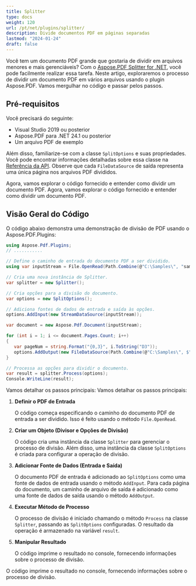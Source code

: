 ```yaml
---
title: Splitter
type: docs
weight: 120
url: /pt/net/plugins/splitter/
description: Divide documentos PDF em páginas separadas
lastmod: "2024-01-24"
draft: false
---
```


Você tem um documento PDF grande que gostaria de dividir em arquivos menores e mais gerenciáveis? Com o [Aspose.PDF Splitter for .NET](https://products.aspose.org/pdf/net/splitter/), você pode facilmente realizar essa tarefa. Neste artigo, exploraremos o processo de dividir um documento PDF em vários arquivos usando o plugin Aspose.PDF. Vamos mergulhar no código e passar pelos passos.

## Pré-requisitos

Você precisará do seguinte:

* Visual Studio 2019 ou posterior
* Aspose.PDF para .NET 24.1 ou posterior
* Um arquivo PDF de exemplo

Além disso, familiarize-se com a classe `SplitOptions` e suas propriedades. Você pode encontrar informações detalhadas sobre essa classe na [Referência da API](https://reference.aspose.com/pdf/net/aspose.pdf/SplitOptions/). Observe que cada `FileDataSource` de saída representa uma única página nos arquivos PDF divididos.

Agora, vamos explorar o código fornecido e entender como dividir um documento PDF.
Agora, vamos explorar o código fornecido e entender como dividir um documento PDF.

## Visão Geral do Código

O código abaixo demonstra uma demonstração de divisão de PDF usando o Aspose.PDF.Plugins:

```csharp
using Aspose.Pdf.Plugins;
// ...........

// Define o caminho de entrada do documento PDF a ser dividido.
using var inputStream = File.OpenRead(Path.Combine(@"C:\Samples\", "sample.pdf"));

// Cria uma nova instância de Splitter.
var splitter = new Splitter();

// Cria opções para a divisão do documento.
var options = new SplitOptions();

// Adiciona fontes de dados de entrada e saída às opções.
options.AddInput(new StreamDataSource(inputStream));

var document = new Aspose.Pdf.Document(inputStream);

for (int i = 1; i <= document.Pages.Count; i++)
{
   var pageNum = string.Format("{0,3}", i.ToString("D3"));
   options.AddOutput(new FileDataSource(Path.Combine(@"C:\Samples\", $"splitter_{pageNum}.pdf")));
}

// Processa as opções para dividir o documento.
var result = splitter.Process(options);
Console.WriteLine(result);
```

Vamos detalhar os passos principais:
Vamos detalhar os passos principais:

1. **Definir o PDF de Entrada**

   O código começa especificando o caminho do documento PDF de entrada a ser dividido. Isso é feito usando o método `File.OpenRead`.

2. **Criar um Objeto (Divisor e Opções de Divisão)**

   O código cria uma instância da classe `Splitter` para gerenciar o processo de divisão. Além disso, uma instância da classe `SplitOptions` é criada para configurar a operação de divisão.

3. **Adicionar Fonte de Dados (Entrada e Saída)**

   O documento PDF de entrada é adicionado ao `SplitOptions` como uma fonte de dados de entrada usando o método `AddInput`. Para cada página do documento, um caminho de arquivo de saída é adicionado como uma fonte de dados de saída usando o método `AddOutput`.

4. **Executar Método de Processo**

   O processo de divisão é iniciado chamando o método `Process` na classe `Splitter`, passando as `SplitOptions` configuradas. O resultado da operação é armazenado na variável `result`.

5. **Manipular Resultado**

   O código imprime o resultado no console, fornecendo informações sobre o processo de divisão.

O código imprime o resultado no console, fornecendo informações sobre o processo de divisão.
```
